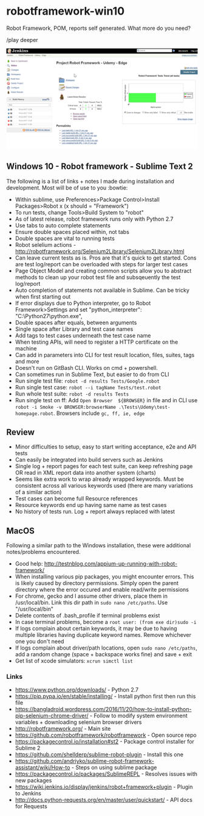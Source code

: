 # robotframework-win10
Robot Framework, POM, reports self generated. What more do you need? 

/play deeper

![Jenkins status](/JenkinsBuildReport.png?raw=true "Integration complete")

## Windows 10 - Robot framework - Sublime Text 2

The following is a list of links + notes I made during installation and development. Most will be of use to you :bowtie:

* Within sublime, use Preferences>Package Control>Install Packages>Robot x (x should = "Framework")
* To run tests, change Tools>Build System to "robot" 
* As of latest release, robot framework runs only with Python 2.7
* Use tabs to auto complete statements
* Ensure double spaces placed within, not tabs
* Double spaces are vital to running tests
* Robot selelium actions - http://robotframework.org/Selenium2Library/Selenium2Library.html
* Can leave current tests as is. Pros are that it's quick to get started. Cons are test log/report can be overloaded with steps for larger test cases
* Page Object Model and creating common scripts allow you to abstract methods to clean up your robot test file and subsqeuently the test log/report 
* Auto completion of statements not available in Sublime. Can be tricky when first starting out
* If error displays due to Python interpreter, go to Robot Framework>Settings and set "python_interpreter": "C:\\Python27\\python.exe",
* Double spaces after equals, between arguments
* Single space after Library and test case names 
* Add tags to test cases underneath the test case name
* When testing APIs, will need to register a HTTP certificate on the machine
* Can add in parameters into CLI for test result location, files, suites, tags and more
* Doesn't run on GitBash CLI. Works on cmd + powershell. 
* Can sometimes run in Sublime Text, but easier to do from CLI
* Run single test file: ```robot -d results Tests/Google.robot```
* Run single test case: ```robot --i tagName Tests/test.robot```
* Run whole test suite: ```robot -d results Tests```
* Run single test on ff: Add ```Open Browser  ${BROWSER}``` in file and in CLI use ```robot -i Smoke -v BROWSER:browserName .\Tests\Udemy\test-homepage.robot```. Browsers include ```gc, ff, ie, edge```

## Review
* Minor difficulties to setup, easy to start writing acceptance, e2e and API tests
* Can easily be integrated into build servers such as Jenkins 
* Single log + report pages for each test suite, can keep refreshing page OR read in XML report data into another system (charts)
* Seems like extra work to wrap already wrapped keywords. Must be consistent across all various keywords used (there are many variations of a similar action)
* Test cases can become full Resource references
* Resource keywords end up having same name as test cases
* No history of tests run. Log + report always replaced with latest

## MacOS

Following a similar path to the Windows installation, these were additional notes/problems encountered.

* Good help: http://testnblog.com/appium-up-running-with-robot-framework/
* When installing various pip packages, you might encounter errors. This is likely caused by directory permissions. Simply open the parent directory where the error occured and enable read/write permissions
* For chrome, gecko and I assume other drivers, place them in /usr/local/bin. Link this dir path in ```sudo nano /etc/paths```. Use "/usr/local/bin"
* Delete contents of .bash_profile if terminal problems exist 
* In case terminal problems, become a ```root user: (from exe dir)sudo -i```
* If logs complain about certain keywords, it may be due to having multiple libraries having duplicate keyword names. Remove whichever one you don't need
* If logs complain about driver/path locations, open ```sudo nano /etc/paths```, add a random change (space + backspace works fine) and save + exit
* Get list of xcode simulators: ```xcrun simctl list```

### Links 

* https://www.python.org/downloads/ - Python 2.7
* https://pip.pypa.io/en/stable/installing/ - Install python first then run this file
* https://bangladroid.wordpress.com/2016/11/20/how-to-install-python-pip-selenium-chrome-driver/ - Follow to modify system environment variables + downloading selenium browser drivers
* http://robotframework.org/ - Main site
* https://github.com/robotframework/robotframework - Open source repo
* https://packagecontrol.io/installation#st2 - Package control installer for Sublime 2
* https://github.com/shellderp/sublime-robot-plugin - Install this one
* https://github.com/andriyko/sublime-robot-framework-assistant/wiki/How-to - Steps on using sublime package
* https://packagecontrol.io/packages/SublimeREPL - Resolves issues with new packages
* https://wiki.jenkins.io/display/jenkins/robot+framework+plugin - Plugin to Jenkins
* http://docs.python-requests.org/en/master/user/quickstart/ - API docs for Requests
